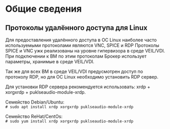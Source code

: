 # Общие сведения
## Протоколы удалённого доступа для Linux
Для предоставления удалённого доступа в ОС Linux наиболее часто используемыми протоколами являются VNC, SPICE и RDP
Протоколы SPICE и VNC ужк реализованы на уровне гипервизора в среде VEIL/VDI.
При подключении к ВМ по этим протоколам Брокер использует параметры, хранимые в среде VEIL/VDI.

Так же для всех ВМ в среде VEIL/VDI предусмотрен доступ по протоколу RDP, но для ОС Linux необходимо установить RDP сервер.

Для установки RDP сервера рекомендуется использовать: xrdp + xorgxrdp + puklseaudio-module-xrdp.

Семейство Debian/Ubuntu:  
```# sudo apt install xrdp xorgxrdp puklseaudio-module-xrdp```

Семейство ReHat/CentOs:  
```# sudo yum install xrdp xorgxrdp puklseaudio-module-xrdp```
